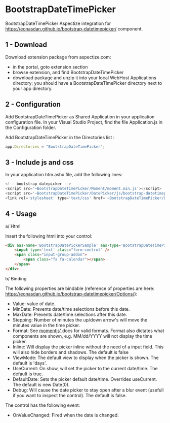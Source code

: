 # BootstrapDateTimePicker
BootstrapDateTimePicker Aspectize integration for https://eonasdan.github.io/bootstrap-datetimepicker/ component.

## 1 - Download

Download extension package from aspectize.com:
- in the portal, goto extension section
- browse extension, and find BootstrapDateTimePicker
- download package and unzip it into your local WebHost Applications directory; you should have a BootstrapDateTimePicker directory next to your app directory.

## 2 - Configuration

Add BootstrapDateTimePicker as Shared Application in your application configuration file.
In your Visual Studio Project, find the file Application.js in the Configuration folder.

Add BootstrapDateTimePicker in the Directories list :
```javascript
app.Directories = "BootstrapDateTimePicker";
```

## 3 - Include js and css

In your application.htm.ashx file, add the following lines:
```javascript
<!-- bootstrap datepicker -->
<script src='~BootstrapDateTimePicker/Moment/moment.min.js'></script>
<script src='~BootstrapDateTimePicker/DatePicker/js/bootstrap-datetimepicker.min.js'></script>
<link rel='stylesheet' type='text/css' href='~BootstrapDateTimePicker/DatePicker/css/bootstrap-datetimepicker.min.css' />
```

## 4 - Usage

a/ Html

Insert the following html into your control:
```html
<div aas-name='BootstrapDatePickerSample' aas-type='BootstrapDateTimePicker.BootstrapDateTimePicker' class='input-group date'>
    <input type='text' class="form-control" />
    <span class="input-group-addon">
        <span class="fa fa-calendar"></span>
    </span>
</div>
```
    
b/ Binding

The following properties are bindable (reference of properties are here: https://eonasdan.github.io/bootstrap-datetimepicker/Options/):
- Value: value of date.
- MinDate: Prevents date/time selections before this date.
- MaxDate: Prevents date/time selections after this date.
- Stepping: Number of minutes the up/down arrow's will move the minutes value in the time picker.
- Format: See [momentjs' ](http://momentjs.com/docs/#/displaying/format/) docs for valid formats. Format also dictates what components are shown, e.g. MM/dd/YYYY will not display the time picker.
- Inline: Will display the picker inline without the need of a input field. This will also hide borders and shadows. The default is false
- ViewMode: The default view to display when the picker is shown. The default is 'days'.
- UseCurrent: On show, will set the picker to the current date/time. The default is true.
- DefaultDate: Sets the picker default date/time. Overrides useCurrent. The default is new Date(0).
- Debug: Will cause the date picker to stay open after a blur event (usefull if you want to inspect the control). The default is false.

The control has the following event:
- OnValueChanged: Fired when the date is changed.



